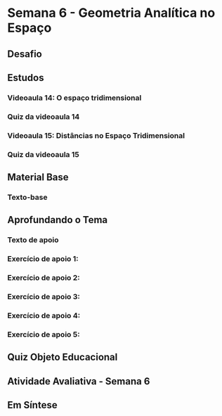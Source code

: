 # Semana 6 - Geometria Analítica no Espaço

## Desafio

## Estudos
### Videoaula 14: O espaço tridimensional
### Quiz da videoaula 14
### Videoaula 15: Distâncias no Espaço Tridimensional
### Quiz da videoaula 15

## Material Base
### Texto-base

## Aprofundando o Tema
### Texto de apoio
### Exercício de apoio 1:
### Exercício de apoio 2:
### Exercício de apoio 3:
### Exercício de apoio 4:
### Exercício de apoio 5:

## Quiz Objeto Educacional

## Atividade Avaliativa - Semana 6

## Em Síntese